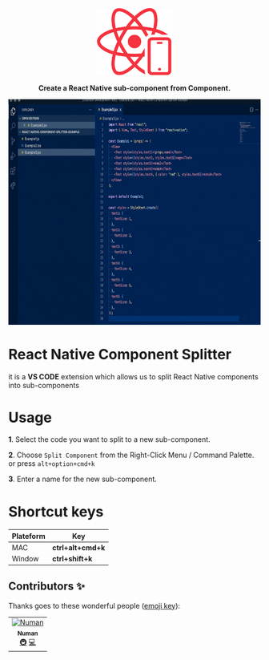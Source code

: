 <!-- Title -->
<p align="center">
<img src="/src/assets/icon.png" alt="alt text" width="150"/>
</p>

<!-- Header -->

<p align="center">
  <b>Create a React Native sub-component from Component.</b>
  <br />
</p>

<p align="center">
  <img height="450" src="/src/assets/example.gif">
</p>

# React Native Component Splitter

it is a **VS CODE** extension which allows us to split React Native components into sub-components

# Usage

**1**. Select the code you want to split to a new sub-component.

**2**. Choose `Split Component` from the Right-Click Menu / Command Palette.
or press `alt+option+cmd+k`

**3**. Enter a name for the new sub-component.

# Shortcut keys

| Plateform | Key                  |
| --------- | -------------------- |
| MAC       | **ctrl+alt+cmd+k** |
| Window    | **ctrl+shift+k**     |

## Contributors ✨

Thanks goes to these wonderful people ([emoji key](https://allcontributors.org/docs/en/emoji-key)):

<!-- ALL-CONTRIBUTORS-LIST:START - Do not remove or modify this section -->
<!-- prettier-ignore -->
<table>
  <tr>
    <td align="center"><a href="https://github.com/nomi9995"><img src="https://avatars3.githubusercontent.com/u/36044436?s=460&u=c7471cd9ccec793c7a0fccc7db475a577ff7969d&v=4" width="100px;" alt="Numan"/><br /><sub><b>Numan</b></sub></a><br /><a href="#infra-Numan" title="Infrastructure (Hosting, Build-Tools, etc)">🚇</a> <a href="https://github.com/nomi9995/react-native-bottomsheet-reanimated/commits?author=nomi9995" title="Code">💻</a></td>
  </tr>
</table>

<!-- ALL-CONTRIBUTORS-LIST:END -->
